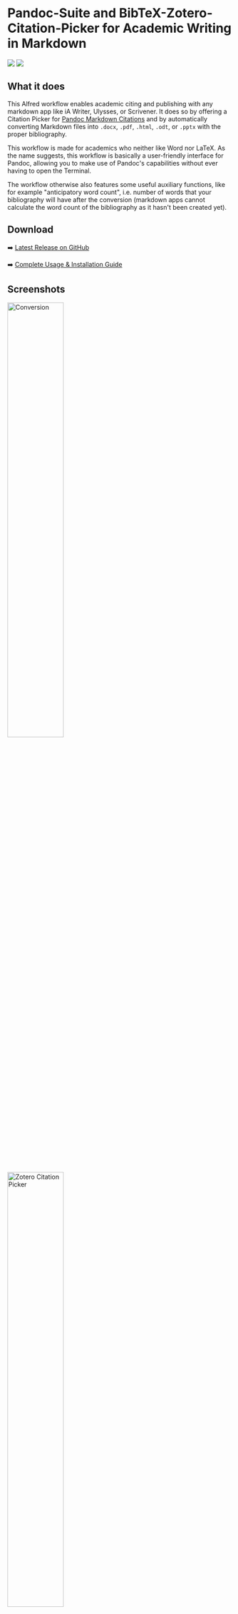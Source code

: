 # Pandoc-Suite and BibTeX-Zotero-Citation-Picker for Academic Writing in Markdown

![](https://img.shields.io/github/downloads/chrisgrieser/pandoc_alfred/total?label=Total%20Downloads&style=plastic)  ![](https://img.shields.io/github/v/release/chrisgrieser/pandoc_alfred?label=Latest%20Release&style=plastic)

## What it does
This Alfred workflow enables academic citing and publishing with any markdown app like iA Writer, Ulysses, or Scrivener. It does so by offering a Citation Picker for [Pandoc Markdown Citations](https://pandoc.org/MANUAL.html#pandocs-markdown) and by automatically converting Markdown files into `.docx`, `.pdf`, `.html`, `.odt`, or `.pptx` with the proper bibliography. 

This workflow is made for academics who neither like Word nor LaTeX. As the name suggests, this workflow is basically a user-friendly interface for Pandoc, allowing you to make use of Pandoc's capabilities without ever having to open the Terminal. 

The workflow otherwise also features some useful auxiliary functions, like for example "anticipatory word count", i.e.  number of words that your bibliography will have after the conversion (markdown apps cannot calculate the word count of the bibliography as it hasn't been created yet).

## Download
➡️ [Latest Release on GitHub](https://github.com/chrisgrieser/pandoc_alfred/releases)

➡️ [Complete Usage & Installation Guide](https://chris-grieser.de/pandoc_alfred)

## Screenshots

<img src="https://i.imgur.com/hBkN8e3.png" alt="Conversion" width=50% height=50%>

<img src="https://i.imgur.com/XuSfGov.png" alt="Zotero Citation Picker" width=50% height=50%>

<img width=50% height=50% alt="Screenshot 2021-09-09 22 08 42" src="https://user-images.githubusercontent.com/73286100/132755578-cce9892e-d3c0-4ba3-9666-4649d8b96202.png">

